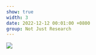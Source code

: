 ```yaml
---
show: true
width: 3
date: 2022-12-12 00:01:00 +0800
group: Not Just Research
---
```

<div>
<img src="{{ 'assets/images/etc/5.JPG' | relative_url }}" class="img-fluid rounded" >
</div>
